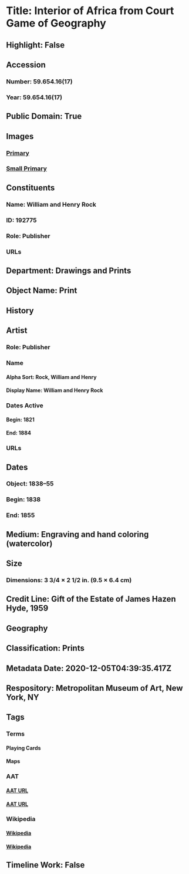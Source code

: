 # Title: Interior of Africa from Court Game of Geography
## Highlight: False
## Accession
### Number: 59.654.16(17)
### Year: 59.654.16(17)
## Public Domain: True
## Images
### [Primary](https://images.metmuseum.org/CRDImages/dp/original/DP862897.jpg)
### [Small Primary](https://images.metmuseum.org/CRDImages/dp/web-large/DP862897.jpg)
## Constituents
### Name: William and Henry Rock
### ID: 192775
### Role: Publisher
### URLs
## Department: Drawings and Prints
## Object Name: Print
## History
## Artist
### Role: Publisher
### Name
#### Alpha Sort: Rock, William and Henry
#### Display Name: William and Henry Rock
### Dates Active
#### Begin: 1821
#### End: 1884
### URLs
## Dates
### Object: 1838–55
### Begin: 1838
### End: 1855
## Medium: Engraving and hand coloring (watercolor)
## Size
### Dimensions: 3 3/4 × 2 1/2 in. (9.5 × 6.4 cm)
## Credit Line: Gift of the Estate of James Hazen Hyde, 1959
## Geography
## Classification: Prints
## Metadata Date: 2020-12-05T04:39:35.417Z
## Respository: Metropolitan Museum of Art, New York, NY
## Tags
### Terms
#### Playing Cards
#### Maps
### AAT
#### [AAT URL](http://vocab.getty.edu/page/aat/300211294)
#### [AAT URL](http://vocab.getty.edu/page/aat/300028094)
### Wikipedia
#### [Wikipedia]()
#### [Wikipedia]()
## Timeline Work: False